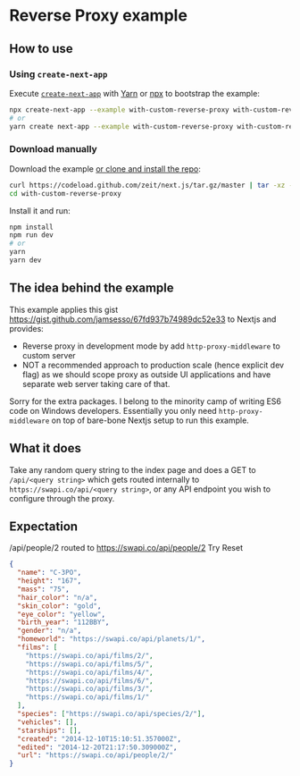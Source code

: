 # Reverse Proxy example

## How to use

### Using `create-next-app`

Execute [`create-next-app`](https://github.com/segmentio/create-next-app) with [Yarn](https://yarnpkg.com/lang/en/docs/cli/create/) or [npx](https://github.com/zkat/npx#readme) to bootstrap the example:

```bash
npx create-next-app --example with-custom-reverse-proxy with-custom-reverse-proxy-app
# or
yarn create next-app --example with-custom-reverse-proxy with-custom-reverse-proxy-app
```

### Download manually

Download the example [or clone and install the repo](https://github.com/zeit/next.js):

```bash
curl https://codeload.github.com/zeit/next.js/tar.gz/master | tar -xz --strip=2 next.js-master/examples/with-custom-reverse-proxy
cd with-custom-reverse-proxy
```

Install it and run:

```bash
npm install
npm run dev
# or
yarn
yarn dev
```

## The idea behind the example

This example applies this gist https://gist.github.com/jamsesso/67fd937b74989dc52e33 to Nextjs and provides:

* Reverse proxy in development mode by add `http-proxy-middleware` to custom server
* NOT a recommended approach to production scale (hence explicit dev flag) as we should scope proxy as outside UI applications and have separate web server taking care of that.

Sorry for the extra packages. I belong to the minority camp of writing ES6 code on Windows developers. Essentially you only need `http-proxy-middleware` on top of bare-bone Nextjs setup to run this example.

## What it does

Take any random query string to the index page and does a GET to `/api/<query string>` which gets routed internally to `https://swapi.co/api/<query string>`, or any API endpoint you wish to configure through the proxy.

## Expectation

/api/people/2 routed to https://swapi.co/api/people/2
Try Reset

```json
{
  "name": "C-3PO",
  "height": "167",
  "mass": "75",
  "hair_color": "n/a",
  "skin_color": "gold",
  "eye_color": "yellow",
  "birth_year": "112BBY",
  "gender": "n/a",
  "homeworld": "https://swapi.co/api/planets/1/",
  "films": [
    "https://swapi.co/api/films/2/",
    "https://swapi.co/api/films/5/",
    "https://swapi.co/api/films/4/",
    "https://swapi.co/api/films/6/",
    "https://swapi.co/api/films/3/",
    "https://swapi.co/api/films/1/"
  ],
  "species": ["https://swapi.co/api/species/2/"],
  "vehicles": [],
  "starships": [],
  "created": "2014-12-10T15:10:51.357000Z",
  "edited": "2014-12-20T21:17:50.309000Z",
  "url": "https://swapi.co/api/people/2/"
}
```
